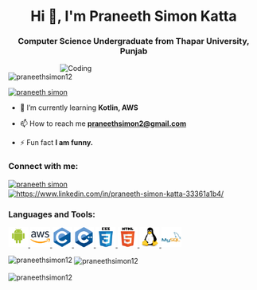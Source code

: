 

<h1 align="center">Hi 👋, I'm Praneeth Simon Katta</h1>
<h3 align="center">Computer Science Undergraduate from Thapar University, Punjab</h3>

<img align="right" alt="Coding" width="400" src="https://cdn.dribbble.com/users/1162077/screenshots/3848914/programmer.gif">

<p align="left"> <img src="https://komarev.com/ghpvc/?username=praneethsimon12&label=Profile%20views&color=0e75b6&style=flat" alt="praneethsimon12" /> </p>

<p align="left"> <a href="https://twitter.com/praneeth simon" target="blank"><img src="https://img.shields.io/twitter/follow/praneeth simon?logo=twitter&style=for-the-badge" alt="praneeth simon" /></a> </p>

- 🌱 I’m currently learning **Kotlin, AWS**

- 📫 How to reach me **praneethsimon2@gmail.com**

- ⚡ Fun fact **I am funny.**

<h3 align="left">Connect with me:</h3>
<p align="left">
<a href="https://twitter.com/praneeth simon" target="blank"><img align="center" src="https://raw.githubusercontent.com/rahuldkjain/github-profile-readme-generator/master/src/images/icons/Social/twitter.svg" alt="praneeth simon" height="30" width="40" /></a>
<a href="https://linkedin.com/in/https://www.linkedin.com/in/praneeth-simon-katta-33361a1b4/" target="blank"><img align="center" src="https://raw.githubusercontent.com/rahuldkjain/github-profile-readme-generator/master/src/images/icons/Social/linked-in-alt.svg" alt="https://www.linkedin.com/in/praneeth-simon-katta-33361a1b4/" height="30" width="40" /></a>

</p>

<h3 align="left">Languages and Tools:</h3>
<p align="left"> <a href="https://developer.android.com" target="_blank" rel="noreferrer"> <img src="https://raw.githubusercontent.com/devicons/devicon/master/icons/android/android-original-wordmark.svg" alt="android" width="40" height="40"/> </a> <a href="https://aws.amazon.com" target="_blank" rel="noreferrer"> <img src="https://raw.githubusercontent.com/devicons/devicon/master/icons/amazonwebservices/amazonwebservices-original-wordmark.svg" alt="aws" width="40" height="40"/> </a> <a href="https://www.cprogramming.com/" target="_blank" rel="noreferrer"> <img src="https://raw.githubusercontent.com/devicons/devicon/master/icons/c/c-original.svg" alt="c" width="40" height="40"/> </a> <a href="https://www.w3schools.com/cpp/" target="_blank" rel="noreferrer"> <img src="https://raw.githubusercontent.com/devicons/devicon/master/icons/cplusplus/cplusplus-original.svg" alt="cplusplus" width="40" height="40"/> </a> <a href="https://www.w3schools.com/css/" target="_blank" rel="noreferrer"> <img src="https://raw.githubusercontent.com/devicons/devicon/master/icons/css3/css3-original-wordmark.svg" alt="css3" width="40" height="40"/> </a> <a href="https://www.w3.org/html/" target="_blank" rel="noreferrer"> <img src="https://raw.githubusercontent.com/devicons/devicon/master/icons/html5/html5-original-wordmark.svg" alt="html5" width="40" height="40"/> </a> <a href="https://www.linux.org/" target="_blank" rel="noreferrer"> <img src="https://raw.githubusercontent.com/devicons/devicon/master/icons/linux/linux-original.svg" alt="linux" width="40" height="40"/> </a> <a href="https://www.mysql.com/" target="_blank" rel="noreferrer"> <img src="https://raw.githubusercontent.com/devicons/devicon/master/icons/mysql/mysql-original-wordmark.svg" alt="mysql" width="40" height="40"/> </a> </p>

<p><img align="left" src="https://github-readme-stats.vercel.app/api/top-langs?username=praneethsimon12&show_icons=true&locale=en&layout=compact" alt="praneethsimon12" /></p>

<p>&nbsp;<img align="center" src="https://github-readme-stats.vercel.app/api?username=praneethsimon12&show_icons=true&locale=en" alt="praneethsimon12" /></p>

<p><img align="center" src="https://github-readme-streak-stats.herokuapp.com/?user=praneethsimon12&" alt="praneethsimon12" /></p>

